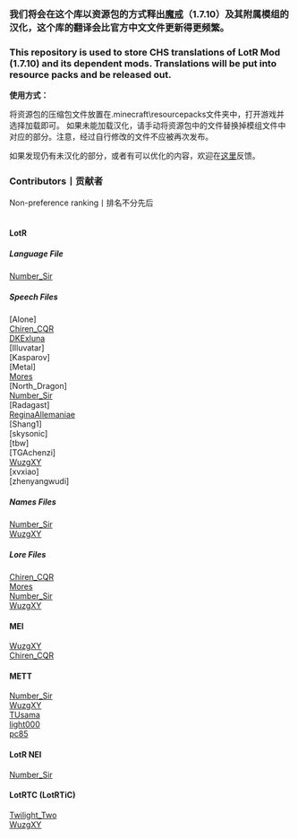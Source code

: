 ### 我们将会在这个库以资源包的方式释出[魔戒](https://www.mcbbs.net/thread-1084629-1-1.html)（1.7.10）及其附属模组的汉化，这个库的翻译会比官方中文文件更新得更频繁。

### This repository is used to store CHS translations of LotR Mod (1.7.10) and its dependent mods. Translations will be put into resource packs and be released out.

**使用方式：**

将资源包的压缩包文件放置在.minecraft\resourcepacks文件夹中，打开游戏并选择加载即可。
如果未能加载汉化，请手动将资源包中的文件替换掉模组文件中对应的部分。注意，经过自行修改的文件不应被再次发布。

如果发现仍有未汉化的部分，或者有可以优化的内容，欢迎在[这里](https://github.com/LWHK/LotR-Related-Translations/issues)反馈。

### Contributors丨贡献者
Non-preference ranking丨排名不分先后<br>
<br>
#### LotR
##### Language File
[Number_Sir](https://github.com/NumberSir)<br>
##### Speech Files
[Alone]<br>
[Chiren_CQR](https://github.com/ChirenCQR)<br>
[DKExluna](https://github.com/DKExluna)<br>
[Illuvatar]<br>
[Kasparov]<br>
[Metal]<br>
[Mores](https://www.mcmod.cn/center/90893)<br>
[North_Dragon]<br>
[Number_Sir](https://github.com/NumberSir)<br>
[Radagast]<br>
[ReginaAllemaniae](https://paratranz.cn/users/2098/profile)<br>
[Shang1]<br>
[skysonic]<br>
[tbw]<br>
[TGAchenzi]<br>
[WuzgXY](https://github.com/WuzgXY-GitHub)<br>
[xvxiao]<br>
[zhenyangwudi]<br>
##### Names Files
[Number_Sir](https://github.com/NumberSir)<br>
[WuzgXY](https://github.com/WuzgXY-GitHub)<br>
##### Lore Files
[Chiren_CQR](https://github.com/ChirenCQR)<br>
[Mores](https://www.mcmod.cn/center/90893)<br>
[Number_Sir](https://github.com/NumberSir)<br>
[WuzgXY](https://github.com/WuzgXY-GitHub)<br>
#### MEI
[WuzgXY](https://github.com/WuzgXY-GitHub)<br>
[Chiren_CQR](https://github.com/ChirenCQR)<br>
#### METT
[Number_Sir](https://github.com/NumberSir)<br>
[WuzgXY](https://github.com/WuzgXY-GitHub)<br>
[TUsama](https://github.com/TUsama)<br>
[light000](https://bbs.mcmod.cn/center/9666)<br>
[pc85](https://www.mcbbs.net/home.php?mod=space&uid=1653202)<br>
#### LotR NEI
[Number_Sir](https://github.com/NumberSir)<br>
#### LotRTC (LotRTiC)
[Twilight_Two](https://www.mcbbs.net/home.php?mod=space&uid=1545237)<br>
[WuzgXY](https://github.com/WuzgXY-GitHub)<br>
